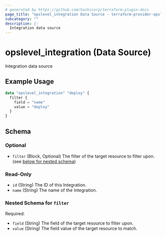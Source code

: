 ```yaml
---
# generated by https://github.com/hashicorp/terraform-plugin-docs
page_title: "opslevel_integration Data Source - terraform-provider-opslevel"
subcategory: ""
description: |-
  Integration data source
---
```


# opslevel_integration (Data Source)

Integration data source

## Example Usage

```terraform
data "opslevel_integration" "deploy" {
  filter {
    field = "name"
    value = "deploy"
  }
}
```

<!-- schema generated by tfplugindocs -->
## Schema

### Optional

- `filter` (Block, Optional) The filter of the target resource to filter upon. (see [below for nested schema](#nestedblock--filter))

### Read-Only

- `id` (String) The ID of this Integration.
- `name` (String) The name of the Integration.

<a id="nestedblock--filter"></a>
### Nested Schema for `filter`

Required:

- `field` (String) The field of the target resource to filter upon.
- `value` (String) The field value of the target resource to match.


